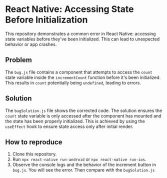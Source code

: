 # React Native: Accessing State Before Initialization

This repository demonstrates a common error in React Native: accessing state variables before they've been initialized. This can lead to unexpected behavior or app crashes.

## Problem

The `bug.js` file contains a component that attempts to access the `count` state variable inside the `incrementCount` function before it's been initialized. This results in `count` potentially being `undefined`, leading to errors.

## Solution

The `bugSolution.js` file shows the corrected code.  The solution ensures the `count` state variable is only accessed after the component has mounted and the state has been properly initialized.  This is achieved by using the `useEffect` hook to ensure state access only after initial render.

## How to reproduce

1. Clone this repository.
2. Run `npx react-native run-android` or `npx react-native run-ios`.
3. Observe the console logs and the behavior of the increment button in `bug.js`.  You will see the error. Then compare with the `bugSolution.js`